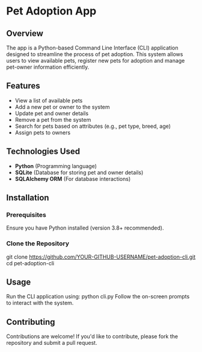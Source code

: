 # Pet Adoption App

## Overview
The app is a Python-based Command Line Interface (CLI) application designed to streamline the process of pet adoption. This system allows users to view available pets, register new pets for adoption and manage pet-owner information efficiently.

## Features
- View a list of available pets
- Add a new pet or owner to the system
- Update pet and owner details
- Remove a pet from the system
- Search for pets based on attributes (e.g., pet type, breed, age)
- Assign pets to owners

## Technologies Used
- **Python** (Programming language)
- **SQLite** (Database for storing pet and owner details)
- **SQLAlchemy ORM** (For database interactions)

## Installation
### Prerequisites
Ensure you have Python installed (version 3.8+ recommended).

### Clone the Repository
git clone https://github.com/YOUR-GITHUB-USERNAME/pet-adoption-cli.git
cd pet-adoption-cli

## Usage
Run the CLI application using: python cli.py
Follow the on-screen prompts to interact with the system.

## Contributing
Contributions are welcome! If you'd like to contribute, please fork the repository and submit a pull request.
